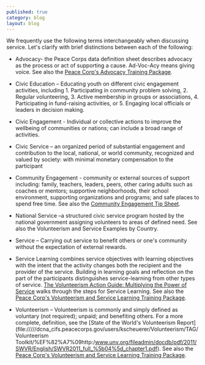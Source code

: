 ```yaml
---
published: true
category: blog
layout: blog
---
```


We frequently use the following terms interchangeably when discussing service. Let's clarify with brief distinctions between each of the following:

- Advocacy- the Peace Corps data definition sheet describes advocacy as the process or act of supporting a cause. Ad-Voc-Acy means giving voice. See also the [Peace Corp's Advocacy Training Package](http://inside.peacecorps.gov/index.cfm?viewDocument&document_id=51289&filetype=htm).

- Civic Education – Educating youth on different civic engagement activities, including 1. Participating in community problem solving, 2. Regular volunteering, 3. Active membership in groups or associations, 4. Participating in fund-raising activities, or 5. Engaging local officials or leaders in decision making.

- Civic Engagement - Individual or collective actions to improve the wellbeing of communities or nations; can include a broad range of activities.

- Civic Service – an organized period of substantial engagement and contribution to the local, national, or world community, recognized and valued by society: with minimal monetary compensation to the participant

- Community Engagement - community or external sources of support including: family, teachers, leaders, peers, other caring adults such as coaches or mentors; supportive neighborhoods, their school environment, supporting organizations and programs; and safe places to spend free time. See also the [Community Engagement Tip Sheet](http://inside.peacecorps.gov/index.cfm?viewDocument&document_id=56503).

- National Service –a structured civic service program hosted by the national government assigning volunteers to areas of defined need. See also the Volunteerism and Service Examples by Country.

- Service – Carrying out service to benefit others or one's community without the expectation of external rewards. 

- Service Learning combines service objectives with learning objectives with the intent that the activity changes both the recipient and the provider of the service. Building in learning goals and reflection on the part of the participants distinguishes service-learning from other types of service. [The Volunteerism Action Guide: Multiplying the Power of Service](http://files.peacecorps.gov/multimedia/pdf/library/CD062_V2_English.pdf) walks through the steps for Service Learning. See also the [Peace Corp's Volunteerism and Service Learning Training Package](http://inside.peacecorps.gov/index.cfm?viewDocument&document_id=40597&filetype=htm).

- Volunteerism – Volunteerism is commonly and simply defined as voluntary (not required); unpaid; and benefiting others. For a more complete, definition, see the [State of the World's Volunteerism Report](file://///dcna_cifs.peacecorps.gov/users/kscheuerer/Volunteerism/TAG/Volunteerism Toolkit/%EF%82%A7%09http:/www.unv.org/fileadmin/docdb/pdf/2011/SWVR/English/SWVR2011_full_%5b04%5d_chapter1.pdf). See also the [Peace Corp's Volunteerism and Service Learning Training Package](http://inside.peacecorps.gov/index.cfm?viewDocument&document_id=40597&filetype=htm).
